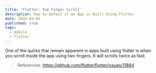 ```yaml
---
title: 'Flutter: Two Finger Scroll'
description: How to Detect if an App is Built Using Flutter
date: 2022-04-01
published: true
tags:
  - mobile
  - flutter
---
```


One of the quirks that remain apparent in apps built using flutter is when you scroll inside the app using two fingers. It will scrolls twice as fast.

> References: https://github.com/flutter/flutter/issues/11884
